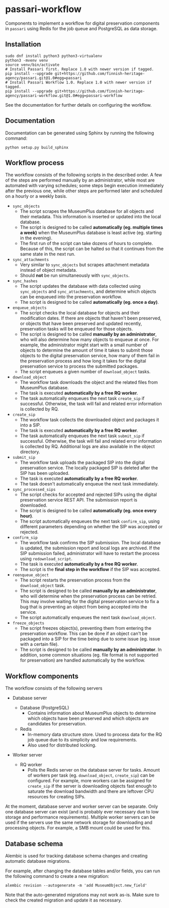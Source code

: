 passari-workflow
================

Components to implement a workflow for digital preservation components
in `passari` using Redis for the job queue and PostgreSQL
as data storage.

Installation
------------

```
sudo dnf install python3 python3-virtualenv
python3 -mvenv venv
source venv/bin/activate
# Install Passari first. Replace 1.0 with newer version if tagged.
pip install --upgrade git+https://github.com/finnish-heritage-agency/passari.git@1.0#egg=passari
# Install Passari Workflow 1.0. Replace 1.0 with newer version if tagged.
pip install --upgrade git+https://github.com/finnish-heritage-agency/passari-workflow.git@1.0#egg=passari-workflow
```

See the documentation for further details on configuring the workflow.

Documentation
-------------

Documentation can be generated using Sphinx by running the following command:

```
python setup.py build_sphinx
```

Workflow process
----------------

The workflow consists of the following scripts in the described order. A few of the steps are performed manually by an administrator, while most are automated with varying schedules; some steps begin execution immediately after the previous one, while other steps are performed later and scheduled on a hourly or a weekly basis.

* `sync_objects`
  * The script scrapes the MuseumPlus database for all objects and their metadata. This information is inserted or updated into the local database.
  * The script is designed to be called **automatically (eg. multiple times a week)** when the MuseumPlus database is least active (eg. starting in the evening).
  * The first run of the script can take dozens of hours to complete. Because of this, the script can be halted so that it continues from the same state in the next run.
* `sync_attachments`
  * Very similar to `sync_objects` but scrapes attachment metadata instead of object metadata.
  * Should **not** be run simultaneously with `sync_objects`.
* `sync_hashes`
  * The script updates the database with data collected using `sync_objects` and `sync_attachments`, and determine which objects can be enqueued into the preservation workflow.
  * The script is designed to be called **automatically (eg. once a day)**.
* `enqueue_objects`
  * The script checks the local database for objects and their modification dates. If there are objects that haven't been preserved, or objects that have been preserved and updated recently, preservation tasks will be enqueued for those objects.
  * The script is designed to be called **manually by an administrator**, who will also determine how many objects to enqueue at once. For example, the administrator might start with a small number of objects to determine the amount of time it takes to submit those objects to the digital preservation service, how many of them fail in the preservation process and how long it takes for the digital preservation service to process the submitted packages.
  * The script enqueues a given number of `download_object` tasks.
* `download_object`
  * The workflow task downloads the object and the related files from MuseumPlus database.
  * The task is executed **automatically by a free RQ worker**.
  * The task automatically enqueues the next task `create_sip` if successful. Otherwise, the task will fail and related error information is collected by RQ.
* `create_sip`
  * The workflow task collects the downloaded object and packages it into a SIP.
  * The task is executed **automatically by a free RQ worker**.
  * The task automatically enqueues the next task `submit_sip` if successful. Otherwise, the task will fail and related error information is collected by RQ. Additional logs are also available in the object directory.
* `submit_sip`
  * The workflow task uploads the packaged SIP into the digital preservation service. The locally packaged SIP is deleted after the SIP has been uploaded.
  * The task is executed **automatically by a free RQ worker**.
  * The task doesn't automatically enqueue the next task immediately.
* `sync_processed_sips`
  * The script checks for accepted and rejected SIPs using the digital preservation service REST API. The submission report is downloaded.
  * The script is designed to be called **automatically (eg. once every hour)**.
  * The script automatically enqueues the next task `confirm_sip`, using different parameters depending on whether the SIP was accepted or rejected.
* `confirm_sip`
  * The workflow task confirms the SIP submission. The local database is updated, the submission report and local logs are archived. If the SIP submission failed, administrator will have to restart the process using `redownload_script`.
  * The task is executed **automatically by a free RQ worker**.
  * The script is the **final step in the workflow** if the SIP was accepted.
* `reenqueue_object`
  * The script restarts the preservation process from the `download_object` task.
  * The script is designed to be called **manually by an administrator**, who will determine when the preservation process can be retried. This may involve waiting for the digital preservation service to fix a bug that is preventing an object from being accepted into the service.
  * The script automatically enqueues the next task `download_object`.
* `freeze_objects`
  * The script freezes object(s), preventing them from entering the preservation workflow. This can be done if an object can't be packaged into a SIP for the time being due to some issue (eg. issue with a certain file).
  * The script is designed to be called **manually by an administrator**. In addition, some common situations (eg. file format is not supported for preservation) are handled automatically by the workflow.

Workflow components
-------------------

The workflow consists of the following servers

* Database server
  * Database (PostgreSQL)
    * Contains information about MuseumPlus objects to determine which objects have been preserved and which objects are candidates for preservation.
  * Redis
    * In-memory data structure store. Used to process data for the RQ job queue due to its simplicity and low requirements.
    * Also used for distributed locking.

* Worker server
  * RQ worker
    * Polls the Redis server on the database server for tasks. Amount of workers per task (eg. `download_object`, `create_sip`) can be configured. For example, more workers can be assigned for `create_sip` if the server is downloading objects fast enough to saturate the download bandwidth and there are leftover CPU resources for creating SIPs.

At the moment, database server and worker server can be separate.
Only one database server can exist (and is probably ever necessary due to low storage and performance requirements).
Multiple worker servers can be used if the servers use the same network storage for downloading and processing objects. For example, a SMB mount could be used for this.

Database schema
---------------

Alembic is used for tracking database schema changes and creating automatic database migrations.

For example, after changing the database tables and/or fields, you can run the following command to create a new migration:

```
alembic revision --autogenerate -m 'add MuseumObject.new_field'
```

Note that the auto-generated migrations may not work as-is. Make sure to check the created migration and update it as necessary.
